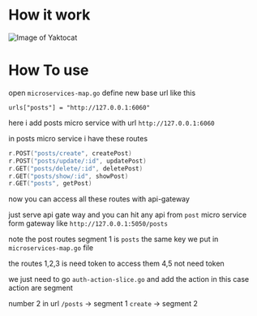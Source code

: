 # How it work

![Image of Yaktocat](https://i.ibb.co/JjMZBfY/Untitled-Diagram-1.png)

# How To use

open `microservices-map.go` define new base url like this 

`urls["posts"] = "http://127.0.0.1:6060"`
 
 here i add posts micro service  with url `http://127.0.0.1:6060`
 
 in posts micro service i have these routes
 
 ```go
r.POST("posts/create", createPost)
r.POST("posts/update/:id", updatePost)
r.GET("posts/delete/:id", deletePost)
r.GET("posts/show/:id", showPost)
r.GET("posts", getPost)
```

now you can access all these routes with api-gateway

just serve api gate way and you can hit any api from `post` micro service form gateway like
`
    http://127.0.0.1:5050/posts
`

note the post routes segment 1 is `posts`  the same key we put in 
`microservices-map.go` file

the routes 1,2,3 is need token to access them 4,5 not need token 

we just need to go `auth-action-slice.go` and add the action in this case action are segment 

number 2 in url `/posts` -> segment 1 `create` -> segment 2




